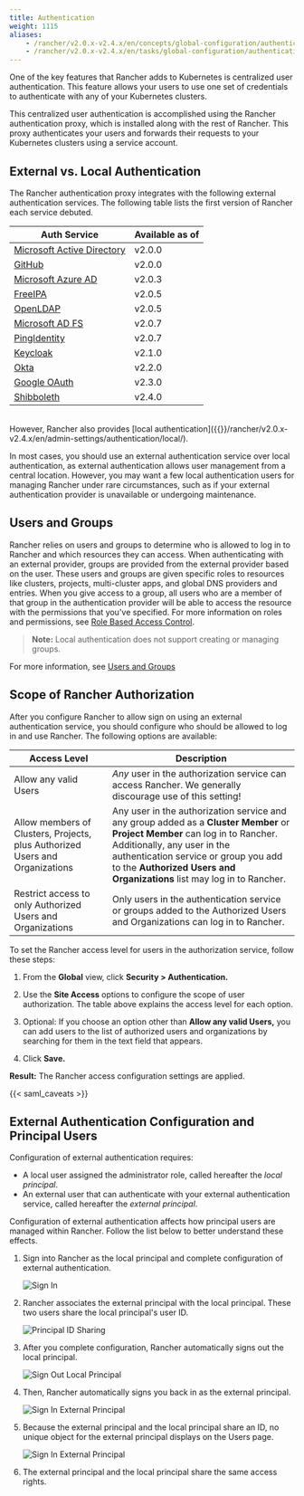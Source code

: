 ```yaml
---
title: Authentication
weight: 1115
aliases:
    - /rancher/v2.0.x-v2.4.x/en/concepts/global-configuration/authentication/
    - /rancher/v2.0.x-v2.4.x/en/tasks/global-configuration/authentication/
---
```


One of the key features that Rancher adds to Kubernetes is centralized user authentication. This feature allows your users to use one set of credentials to authenticate with any of your Kubernetes clusters.

This centralized user authentication is accomplished using the Rancher authentication proxy, which is installed along with the rest of Rancher. This proxy authenticates your users and forwards their requests to your Kubernetes clusters using a service account.

<!-- todomark add diagram -->

## External vs. Local Authentication

The Rancher authentication proxy integrates with the following external authentication services. The following table lists the first version of Rancher each service debuted.

| Auth Service                                                                                     | Available as of  |
| ------------------------------------------------------------------------------------------------ | ---------------- |
| [Microsoft Active Directory]({{<baseurl>}}/rancher/v2.0.x-v2.4.x/en/admin-settings/authentication/ad/)  | v2.0.0           |
| [GitHub]({{<baseurl>}}/rancher/v2.0.x-v2.4.x/en/admin-settings/authentication/github/)                  | v2.0.0           |
| [Microsoft Azure AD]({{<baseurl>}}/rancher/v2.0.x-v2.4.x/en/admin-settings/authentication/azure-ad/)    | v2.0.3           |
| [FreeIPA]({{<baseurl>}}/rancher/v2.0.x-v2.4.x/en/admin-settings/authentication/freeipa/)                | v2.0.5           |
| [OpenLDAP]({{<baseurl>}}/rancher/v2.0.x-v2.4.x/en/admin-settings/authentication/openldap/)              | v2.0.5           |
| [Microsoft AD FS]({{<baseurl>}}/rancher/v2.0.x-v2.4.x/en/admin-settings/authentication/microsoft-adfs/) | v2.0.7           |
| [PingIdentity]({{<baseurl>}}/rancher/v2.0.x-v2.4.x/en/admin-settings/authentication/ping-federate/)     | v2.0.7           |
| [Keycloak]({{<baseurl>}}/rancher/v2.0.x-v2.4.x/en/admin-settings/authentication/keycloak/)              | v2.1.0           |
| [Okta]({{<baseurl>}}/rancher/v2.0.x-v2.4.x/en/admin-settings/authentication/okta/)                      | v2.2.0           |
| [Google OAuth]({{<baseurl>}}/rancher/v2.0.x-v2.4.x/en/admin-settings/authentication/google/)            | v2.3.0           |
| [Shibboleth]({{<baseurl>}}/rancher/v2.0.x-v2.4.x/en/admin-settings/authentication/shibboleth)           | v2.4.0           |

<br/>
However, Rancher also provides [local authentication]({{<baseurl>}}/rancher/v2.0.x-v2.4.x/en/admin-settings/authentication/local/).

In most cases, you should use an external authentication service over local authentication, as external authentication allows user management from a central location. However, you may want a few local authentication users for managing Rancher under rare circumstances, such as if your external authentication provider is unavailable or undergoing maintenance.

## Users and Groups

Rancher relies on users and groups to determine who is allowed to log in to Rancher and which resources they can access. When authenticating with an external provider, groups are provided from the external provider based on the user. These users and groups are given specific roles to resources like clusters, projects, multi-cluster apps, and global DNS providers and entries. When you give access to a group, all users who are a member of that group in the authentication provider will be able to access the resource with the permissions that you've specified. For more information on roles and permissions, see [Role Based Access Control]({{<baseurl>}}/rancher/v2.0.x-v2.4.x/en/admin-settings/rbac/).

> **Note:** Local authentication does not support creating or managing groups.

For more information, see [Users and Groups]({{<baseurl>}}/rancher/v2.0.x-v2.4.x/en/admin-settings/authentication/user-groups/)

## Scope of Rancher Authorization

After you configure Rancher to allow sign on using an external authentication service, you should configure who should be allowed to log in and use Rancher. The following options are available:

| Access Level | Description |
|----------------------------------------------|-------------|
| Allow any valid Users                   | _Any_ user in the authorization service can access Rancher. We generally discourage use of this setting! |
| Allow members of Clusters, Projects, plus Authorized Users and Organizations | Any user in the authorization service and any group added as a **Cluster Member** or **Project Member** can log in to Rancher. Additionally, any user in the authentication service or group you add to the **Authorized Users and Organizations** list may log in to Rancher. |
| Restrict access to only Authorized Users and Organizations | Only users in the authentication service or groups added to the Authorized Users and Organizations can log in to Rancher. |

To set the Rancher access level for users in the authorization service, follow these steps:

1. From the **Global** view, click **Security > Authentication.**

1. Use the **Site Access** options to configure the scope of user authorization. The table above explains the access level for each option.

1. Optional: If you choose an option other than **Allow any valid Users,** you can add users to the list of authorized users and organizations by searching for them in the text field that appears.

1. Click **Save.**

**Result:** The Rancher access configuration settings are applied.

{{< saml_caveats >}}

## External Authentication Configuration and Principal Users

Configuration of external authentication requires:

- A local user assigned the administrator role, called hereafter the _local principal_.
- An external user that can authenticate with your external authentication service, called hereafter the _external principal_.

Configuration of external authentication affects how principal users are managed within Rancher. Follow the list below to better understand these effects.

1. Sign into Rancher as the local principal and complete configuration of external authentication.

	![Sign In]({{<baseurl>}}/img/rancher/sign-in.png)

2. Rancher associates the external principal with the local principal. These two users share the local principal's user ID.

	![Principal ID Sharing]({{<baseurl>}}/img/rancher/principal-ID.png)

3. After you complete configuration, Rancher automatically signs out the local principal.

	![Sign Out Local Principal]({{<baseurl>}}/img/rancher/sign-out-local.png)

4. Then, Rancher automatically signs you back in as the external principal.

	![Sign In External Principal]({{<baseurl>}}/img/rancher/sign-in-external.png)

5. Because the external principal and the local principal share an ID, no unique object for the external principal displays on the Users page.

	![Sign In External Principal]({{<baseurl>}}/img/rancher/users-page.png)

6. The external principal and the local principal share the same access rights.

